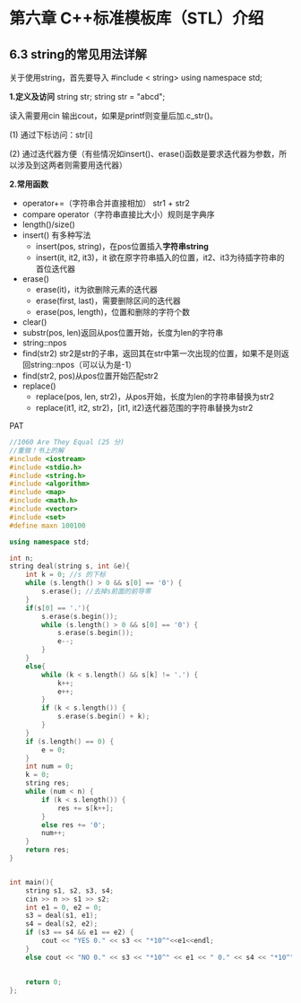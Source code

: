 # 第六章 C++标准模板库（STL）介绍
## 6.3 string的常见用法详解
关于使用string，首先要导入 #include < string>
using namespace std;


**1.定义及访问**
string str;
string str = "abcd";

读入需要用cin
输出cout，如果是printf则变量后加.c_str()。

(1) 通过下标访问：str[i]

(2) 通过迭代器方便（有些情况如insert()、erase()函数是要求迭代器为参数，所以涉及到这两者则需要用迭代器）



**2.常用函数**
- operator+=（字符串合并直接相加） str1 + str2
- compare operator（字符串直接比大小）规则是字典序
- length()/size() 
- insert() 有多种写法
  - insert(pos, string)，在pos位置插入**字符串string**
  - insert(it, it2, it3)，it 欲在原字符串插入的位置，it2、it3为待插字符串的首位迭代器
- erase()
  - erase(it)，it为欲删除元素的迭代器
  - erase(first, last)，需要删除区间的迭代器
  - erase(pos, length)，位置和删除的字符个数
- clear()
- substr(pos, len)返回从pos位置开始，长度为len的字符串
- string::npos
- find(str2) str2是str的子串，返回其在str中第一次出现的位置，如果不是则返回string::npos（可以认为是-1）
- find(str2, pos)从pos位置开始匹配str2
- replace()
  - replace(pos, len, str2)，从pos开始，长度为len的字符串替换为str2
  - replace(it1, it2, str2)，[it1, it2)迭代器范围的字符串替换为str2
  
  
PAT
```C++
//1060 Are They Equal (25 分)
//重做！书上的解
#include <iostream>
#include <stdio.h>
#include <string.h>
#include <algorithm>
#include <map>
#include <math.h>
#include <vector>
#include <set>
#define maxn 100100

using namespace std;

int n;
string deal(string s, int &e){
    int k = 0; //s 的下标
    while (s.length() > 0 && s[0] == '0') {
        s.erase(); //去掉s前面的前导零
    }
    if(s[0] == '.'){
        s.erase(s.begin());
        while (s.length() > 0 && s[0] == '0') {
            s.erase(s.begin());
            e--;
        }
    }
    else{
        while (k < s.length() && s[k] != '.') {
            k++;
            e++;
        }
        if (k < s.length()) {
            s.erase(s.begin() + k);
        }
    }
    if (s.length() == 0) {
        e = 0;
    }
    int num = 0;
    k = 0;
    string res;
    while (num < n) {
        if (k < s.length()) {
            res += s[k++];
        }
        else res += '0';
        num++;
    }
    return res;
}


int main(){
    string s1, s2, s3, s4;
    cin >> n >> s1 >> s2;
    int e1 = 0, e2 = 0;
    s3 = deal(s1, e1);
    s4 = deal(s2, e2);
    if (s3 == s4 && e1 == e2) {
        cout << "YES 0." << s3 << "*10^"<<e1<<endl;
    }
    else cout << "NO 0." << s3 << "*10^" << e1 << " 0." << s4 << "*10^" << e2 << endl;
    
    
    return 0;
};

  ```

